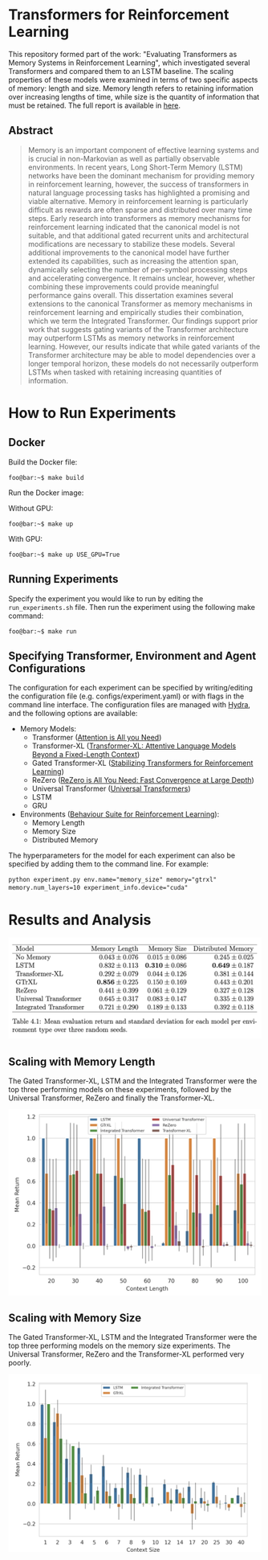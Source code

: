 # Transformers for Reinforcement Learning 

This repository formed part of the work: "Evaluating Transformers as Memory Systems in Reinforcement Learning", which investigated several Transformers and compared them to an LSTM baseline. The scaling properties of these models were examined in terms of two specific aspects of memory: length and size. Memory length refers to retaining information over increasing lengths of time, while size is the quantity of information that must be retained. The full report is available in [here](report/evaluating_trf_as_memory_mechanisms_in_rl.pdf). 

## Abstract
> Memory is an important component of effective learning systems and is crucial in non-Markovian as well as partially observable environments. In recent years, Long Short-Term Memory (LSTM) networks have been the dominant mechanism for providing memory in reinforcement learning, however, the success of transformers in natural language processing tasks has highlighted a promising and viable alternative. Memory in reinforcement learning is particularly difficult as rewards are often sparse and distributed over many time steps. Early research into transformers as memory mechanisms for reinforcement learning indicated that the canonical model is not suitable, and that additional gated recurrent units and architectural modifications are necessary to stabilize these models. Several additional improvements to the canonical model have further extended its capabilities, such as increasing the attention span, dynamically selecting the number of per-symbol processing steps and accelerating convergence. It remains unclear, however, whether combining these improvements could provide meaningful performance gains overall. This dissertation examines several extensions to the canonical Transformer as memory mechanisms in reinforcement learning and empirically studies their combination, which we term the Integrated Transformer. Our findings support prior work that suggests gating variants of the Transformer architecture may outperform LSTMs as memory networks in reinforcement learning. However, our results indicate that while gated variants of the Transformer architecture may be able to model dependencies over a longer temporal horizon, these models do not necessarily outperform LSTMs when tasked with retaining increasing quantities of information.

# How to Run Experiments 
## Docker 

Build the Docker file: 
```console
foo@bar:~$ make build
```

Run the Docker image:

Without GPU:  
```console
foo@bar:~$ make up
```
With GPU: 
```console
foo@bar:~$ make up USE_GPU=True
```

## Running Experiments
Specify the experiment you would like to run by editing the `run_experiments.sh` file. Then run the experiment using the following make command:
```console
foo@bar:~$ make run
```

## Specifying Transformer, Environment and Agent Configurations 

The configuration for each experiment can be specified by writing/editing the configuration file (e.g. configs/experiment.yaml) or with flags in the command line interface. The configuration files are managed with [Hydra](https://hydra.cc/docs/intro/), and the following options are available: 
- Memory Models: 
    - Transformer ([Attention is All you Need](https://arxiv.org/abs/1706.03762))
    - Transformer-XL ([Transformer-XL: Attentive Language Models Beyond a Fixed-Length Context](https://arxiv.org/abs/1901.02860))
    - Gated Transformer-XL ([Stabilizing Transformers for Reinforcement Learning](https://arxiv.org/abs/1910.06764))
    - ReZero ([ReZero is All You Need: Fast Convergence at Large Depth](https://arxiv.org/abs/2003.04887))
    - Universal Transformer ([Universal Transformers](https://arxiv.org/abs/1807.03819))
    - LSTM 
    - GRU 
- Environments ([Behaviour Suite for Reinforcement Learning](https://arxiv.org/abs/1908.03568)): 
    - Memory Length
    - Memory Size 
    - Distributed Memory 

The hyperparameters for the model for each experiment can also be specified by adding them to the command line. For example: 
```
python experiment.py env.name="memory_size" memory="gtrxl" memory.num_layers=10 experiment_info.device="cuda"
``` 

# Results and Analysis 

![image](images/results_all_env.png)
## Scaling with Memory Length 

The Gated Transformer-XL, LSTM and the Integrated Transformer were the top three performing models on these experiments, followed by the Universal Transformer, ReZero and finally the Transformer-XL. 

![image](images/memory_length.png)

## Scaling with Memory Size 

The Gated Transformer-XL, LSTM and the Integrated Transformer were the top three performing models on the memory size experiments. The Universal Transformer, ReZero and the Transformer-XL performed very poorly. 

![image](images/memory_size.png)



